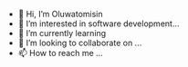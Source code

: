 - 👋 Hi, I’m Oluwatomisin
- 👀 I’m interested in software development...
- 🌱 I’m currently learning 
- 💞️ I’m looking to collaborate on ...
- 📫 How to reach me ...

<!---
TomiisinA/TomiisinA is a ✨ special ✨ repository because its `README.md` (this file) appears on your GitHub profile.
You can click the Preview link to take a look at your changes.
--->
